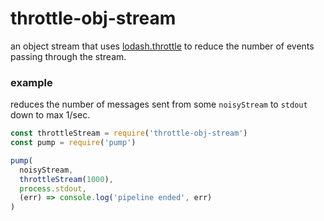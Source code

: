 # throttle-obj-stream

an object stream that uses [lodash.throttle](https://lodash.com/docs/4.17.10#throttle) to reduce the number of events passing through the stream.

### example

reduces the number of messages sent from some `noisyStream` to `stdout` down to max 1/sec.

```js
const throttleStream = require('throttle-obj-stream')
const pump = require('pump')

pump(
  noisyStream,
  throttleStream(1000),
  process.stdout,
  (err) => console.log('pipeline ended', err)
)
```
